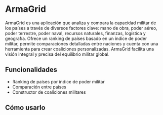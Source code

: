 # ArmaGrid

ArmaGrid es una aplicación que analiza y compara la capacidad militar de los países a través de diversos factores clave: mano de obra, poder aéreo, poder terrestre, poder naval, recursos naturales, finanzas, logística y geografía. 
Ofrece un ranking de países basado en un índice de poder militar, permite comparaciones detalladas entre naciones y cuenta con una herramienta para crear coaliciones personalizadas. ArmaGrid facilita una visión integral y precisa del equilibrio militar global.

## Funcionalidades

- Ranking de países por índice de poder militar
- Comparación entre países
- Constructor de coaliciones militares

## Cómo usarlo

